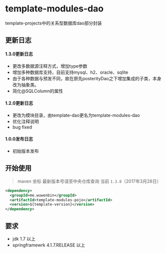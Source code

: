 # template-modules-dao
template-projects中的关系型数据库dao部分封装 
## 更新日志 ## 
#### 1.3.0更新日志
- 更改多数据源注释方式，增加type参数
- 增加多种数据库支持，目前支持mysql、h2、oracle、sqlite
- 由于各种数据与预发不同，故在原先posterityDao之下增加集成的子类，本身改为抽象类。
- 简化@SQLColumn的属性

#### 1.2.0更新日志
- 更改为模块目录，由template-dao更名为template-modules-dao
- 优化注释说明
- bug fixed

#### 1.0.0发布日志
- 初始版本发布
## 开始使用 ##
> maven 坐标  最新版本号请至中央仓库查询 当前 ```1.3.0```（2017年3月28日）
```xml
<dependency>
  <groupId>me.wuwenbin</groupId>
  <artifactId>template-modules-pojo</artifactId>
  <version>${template-version}</version>
</dependency>
```
## 要求 
- jdk 1.7 以上
- springframewrk 4.1.7.RELEASE 以上
